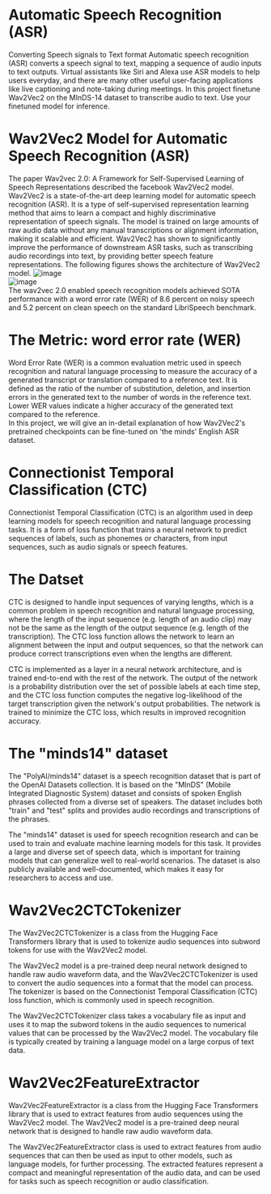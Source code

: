 # Automatic Speech Recognition (ASR)
Converting Speech signals to Text format
Automatic speech recognition (ASR) converts a speech signal to text, mapping a sequence of audio inputs to text outputs. Virtual assistants like Siri and Alexa use ASR models to help users everyday, and there are many other useful user-facing applications like live captioning and note-taking during meetings.
In this project finetune Wav2Vec2 on the MInDS-14 dataset to transcribe audio to text.
Use your finetuned model for inference.
# Wav2Vec2 Model for Automatic Speech Recognition (ASR)<br>
The paper Wav2vec 2.0: A Framework for Self-Supervised Learning of Speech Representations described the facebook Wav2Vec2 model. Wav2Vec2 is a state-of-the-art deep learning model for automatic speech recognition (ASR). It is a type of self-supervised representation learning method that aims to learn a compact and highly discriminative representation of speech signals. The model is trained on large amounts of raw audio data without any manual transcriptions or alignment information, making it scalable and efficient. Wav2Vec2 has shown to significantly improve the performance of downstream ASR tasks, such as transcribing audio recordings into text, by providing better speech feature representations. The following figures shows the architecture of Wav2Vec2 model.
![image](https://user-images.githubusercontent.com/102625347/217045620-66360f7c-50e6-4343-b1a6-1ec64613432a.png)<br>
![image](https://user-images.githubusercontent.com/102625347/217045685-4e250ef2-e67f-47e4-8052-7633f8d585d4.png)<br>
The wav2vec 2.0 enabled speech recognition models achieved SOTA performance with a word error rate (WER) of 8.6 percent on noisy speech and 5.2 percent on clean speech on the standard LibriSpeech benchmark.<br>
# The Metric: word error rate (WER)
Word Error Rate (WER) is a common evaluation metric used in speech recognition and natural language processing to measure the accuracy of a generated transcript or translation compared to a reference text. It is defined as the ratio of the number of substitution, deletion, and insertion errors in the generated text to the number of words in the reference text. Lower WER values indicate a higher accuracy of the generated text compared to the reference.<br>
In this project, we will give an in-detail explanation of how Wav2Vec2's pretrained checkpoints can be fine-tuned on 'the minds' English ASR dataset.<br>
# Connectionist Temporal Classification (CTC)
Connectionist Temporal Classification (CTC) is an algorithm used in deep learning models for speech recognition and natural language processing tasks. It is a form of loss function that trains a neural network to predict sequences of labels, such as phonemes or characters, from input sequences, such as audio signals or speech features.<br>
# The Datset
CTC is designed to handle input sequences of varying lengths, which is a common problem in speech recognition and natural language processing, where the length of the input sequence (e.g. length of an audio clip) may not be the same as the length of the output sequence (e.g. length of the transcription). The CTC loss function allows the network to learn an alignment between the input and output sequences, so that the network can produce correct transcriptions even when the lengths are different.<br>

CTC is implemented as a layer in a neural network architecture, and is trained end-to-end with the rest of the network. The output of the network is a probability distribution over the set of possible labels at each time step, and the CTC loss function computes the negative log-likelihood of the target transcription given the network's output probabilities. The network is trained to minimize the CTC loss, which results in improved recognition accuracy.<br>
# The "minds14" dataset
The "PolyAI/minds14" dataset is a speech recognition dataset that is part of the OpenAI Datasets collection. It is based on the "MInDS" (Mobile Integrated Diagnostic System) dataset and consists of spoken English phrases collected from a diverse set of speakers. The dataset includes both "train" and "test" splits and provides audio recordings and transcriptions of the phrases.

The "minds14" dataset is used for speech recognition research and can be used to train and evaluate machine learning models for this task. It provides a large and diverse set of speech data, which is important for training models that can generalize well to real-world scenarios. The dataset is also publicly available and well-documented, which makes it easy for researchers to access and use.

# Wav2Vec2CTCTokenizer<br>
The Wav2Vec2CTCTokenizer is a class from the Hugging Face Transformers library that is used to tokenize audio sequences into subword tokens for use with the Wav2Vec2 model.

The Wav2Vec2 model is a pre-trained deep neural network designed to handle raw audio waveform data, and the Wav2Vec2CTCTokenizer is used to convert the audio sequences into a format that the model can process. The tokenizer is based on the Connectionist Temporal Classification (CTC) loss function, which is commonly used in speech recognition.

The Wav2Vec2CTCTokenizer class takes a vocabulary file as input and uses it to map the subword tokens in the audio sequences to numerical values that can be processed by the Wav2Vec2 model. The vocabulary file is typically created by training a language model on a large corpus of text data.<br>

# Wav2Vec2FeatureExtractor <br>

Wav2Vec2FeatureExtractor is a class from the Hugging Face Transformers library that is used to extract features from audio sequences using the Wav2Vec2 model. The Wav2Vec2 model is a pre-trained deep neural network that is designed to handle raw audio waveform data.

The Wav2Vec2FeatureExtractor class is used to extract features from audio sequences that can then be used as input to other models, such as language models, for further processing. The extracted features represent a compact and meaningful representation of the audio data, and can be used for tasks such as speech recognition or audio classification.
